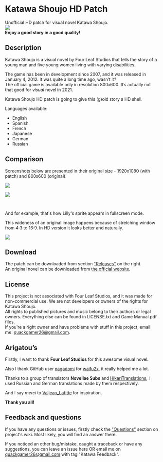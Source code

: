 # Katawa Shoujo HD Patch

Unofficial HD patch for visual novel Katawa Shoujo.  
![](https://i.imgur.com/A9IM5CN.png)  
__Enjoy a good story in a good quality!__

## Description
Katawa Shoujo is a visual novel by Four Leaf Studios that tells the story of a young man and five young women living with varying disabilities. 

The game has been in development since 2007, and it was released in January 4, 2012. It was quite a long time ago, wasn’t it?  
The official game is available only in resolution 800x600. It’s actually not that good for *visual* novel in 2021.

Katawa Shoujo HD patch is going to give this (g)old story a HD shell.

Languages available:
* English
* Spanish
* French
* Japanese
* German
* Russian

## Comparison

Screenshots below are presented in their original size - 1920x1080 (with patch) and 800x600 (original).

![](https://i.imgur.com/PMLmVxz.jpg)

![](https://i.imgur.com/6bTCGnj.jpg)    

&nbsp;  

And for example, that's how Lilly's sprite appears in fullscreen mode.

This wideness of an original image happens because of stretching window from 4:3 to 16:9. In HD version it looks better and naturally.

![](https://i.imgur.com/oXImooU.jpg)

## Download

The patch can be downloaded from section ["Releases"](https://github.com/letow/KatawaShoujoHD/releases) on the right.  
An original novel can be downloaded from [the official website](https://www.katawa-shoujo.com/).

## License

This project is not associated with Four Leaf Studios, and it was made for non-commercial use. We are not developers or owners of the rights for Katawa Shoujo.  
All rights to published pictures and music belong to their authors or legal owners. Everything else can be found in LICENSE.txt and Game Manual.pdf files.  
If you're a right owner and have problems with stuff in this project, email me: <quackgamer26@gmail.com>.

## Arigatou’s

Firstly, I want to thank **Four Leaf Studios** for this awesome visual novel.  

Also I thank GitHub user [nagadomi](https://github.com/nagadomi) for [waifu2x](https://github.com/nagadomi/waifu2x), it really helped me a lot. 

Thanks to a group of translators **Novellae Subs** and [HikariTranslations](https://hikaritranslations.tumblr.com/), I used Russian and German translations made by them respectively.

And I say *merci* to [Valjean_Lafitte](https://www.reddit.com/user/Valjean_Lafitte/) for inspiration.

**Thank you all!**

## Feedback and questions

If you have any questions or issues, firstly check the ["Questions"](https://github.com/letow/KatawaShoujoHDPatch/wiki/Questions) section on project's wiki. Most likely, you will find an answer there.

If you noticed an other bug/mistake, caught a traceback or have any suggestions, you can leave an issue here OR email me on <quackgamer26@gmail.com> with tag "Katawa Feedback".
